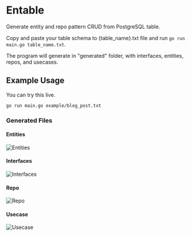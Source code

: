 # Entable

Generate entity and repo pattern CRUD from PostgreSQL table.

Copy and paste your table schema to {table_name}.txt file and run `go run main.go table_name.txt`.

The program will generate in "generated" folder, with interfaces, entities, repos, and usecases.

## Example Usage

You can try this live.

```
go run main.go example/blog_post.txt
```

### Generated Files

#### Entities
![Entities](https://raw.githubusercontent.com/entable/entable/master/screenshoots/entities.png)

#### Interfaces
![Interfaces](https://raw.githubusercontent.com/entable/entable/master/screenshoots/interfaces.png)

#### Repo
![Repo](https://raw.githubusercontent.com/entable/entable/master/screenshoots/repo.png)

#### Usecase
![Usecase](https://raw.githubusercontent.com/entable/entable/master/screenshoots/usecase.png)

